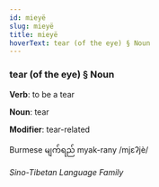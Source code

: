```yaml
---
id: mieyë
slug: mieyë
title: mieyë
hoverText: tear (of the eye) § Noun
---
```


### tear (of the eye) § Noun

**Verb**: to be a tear

**Noun**: tear

**Modifier**: tear-related

Burmese မျက်ရည် myak-rany /mjɛʔjè/

*Sino-Tibetan Language Family*